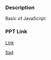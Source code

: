 ### Description

Basic of JavaScript

### PPT Link
[Link](https://docs.google.com/presentation/d/1bGqPfe4y7DvXFOcIFMtjM65TYaA6UDVUBvpniG7wmNQ/edit?usp=sharing)


[Sad](https://docs.google.com/document/d/1Ja7SOAa5S8XJ7O-sY9x52ENe3n2gLInVUxjX5YZJXEw/edit?tab=t.0)